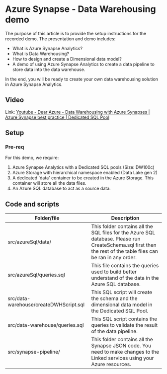 # Azure Synapse - Data Warehousing demo
The purpose of this article is to provide the setup instructions for the recorded demo. The presentation and demo includes: 
- What is Azure Synapse Analytics?
- What is Data Warehousing?
- How to design and create a Dimensional data model?
- A demo of using Azure Synapse Analytics to create a data pipeline to store data into the data warehouse.

In the end, you will be ready to create your own data warehousing solution in Azure Synapse Analytics.

## Video
Link: [Youtube - Dear Azure - Data Warehousing with Azure Synapses | Azure Synapse best practice | Dedicated SQL Pool](https://www.youtube.com/watch?v=DOF4fEQSseQ)

## Setup
### Pre-req
For this demo, we require: 
1. Azure Synapse Analytics with a Dedicated SQL pools (Size: DW100c)
1. Azure Storage with hierarchical namespace enabled (Data Lake gen 2)
1. A dedicated 'data' container to be created in the Azure Storage. This container will store all the data files.
1. An Azure SQL database to act as a source data.

## Code and scripts
| Folder/file | Description |
| --- | --- |
| src/azureSql/data/ | This folder contains all the SQL files for the Azure SQL database. Please run CreateSchema.sql first then the rest of the table files can be ran in any order. |
| src/azureSql/queries.sql | This file contains the queries used to build better understand of the data in the Azure SQL database. |
| src/data-warehouse/createDWHScript.sql | This SQL script will create the schema and the dimensional data model in the Dedicated SQL Pool. |
| src/data-warehouse/queries.sql | This SQL script contains the queries to validate the result of the data pipeline. |
| src/synapse-pipeline/ | This folder contains all the Synapse JSON code. You need to make changes to the Linked services using your Azure resources. |

